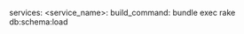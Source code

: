 <!-- post: building-your-service_build-command -->


services:
    &#60;service_name&#62;:
        build_command: bundle exec rake db:schema:load
